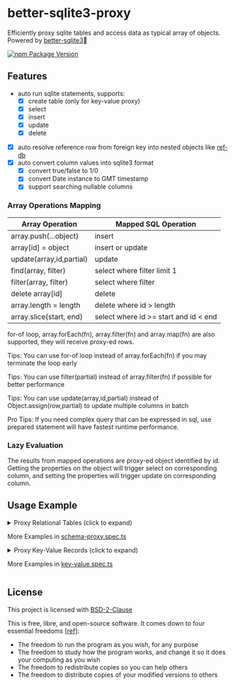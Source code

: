 # better-sqlite3-proxy

Efficiently proxy sqlite tables and access data as typical array of objects.
Powered by [better-sqlite3](https://github.com/WiseLibs/better-sqlite3)🔋

[![npm Package Version](https://img.shields.io/npm/v/better-sqlite3-proxy)](https://www.npmjs.com/package/better-sqlite3-proxy)

## Features

- auto run sqlite statements, supports:
  - [x] create table (only for key-value proxy)
  - [x] select
  - [x] insert
  - [x] update
  - [x] delete
- [x] auto resolve reference row from foreign key into nested objects like [ref-db](https://github.com/beenotung/ref-db)
- [x] auto convert column values into sqlite3 format
  - [x] convert true/false to 1/0
  - [x] convert Date instance to GMT timestamp
  - [x] support searching nullable columns

### Array Operations Mapping

| Array Operation          | Mapped SQL Operation                  |
| ------------------------ | ------------------------------------- |
| array.push(...object)    | insert                                |
| array[id] = object       | insert or update                      |
| update(array,id,partial) | update                                |
| find(array, filter)      | select where filter limit 1           |
| filter(array, filter)    | select where filter                   |
| delete array[id]         | delete                                |
| array.length = length    | delete where id > length              |
| array.slice(start, end)  | select where id >= start and id < end |

for-of loop, array.forEach(fn), array.filter(fn) and array.map(fn) are also supported, they will receive proxy-ed rows.

Tips: You can use for-of loop instead of array.forEach(fn) if you may terminate the loop early

Tips: You can use filter(partial) instead of array.filter(fn) if possible for better performance

Tips: You can use update(array,id,partial) instead of Object.assign(row,partial) to update multiple columns in batch

Pro Tips: If you need complex query that can be expressed in sql, use prepared statement will have fastest runtime performance.

### Lazy Evaluation

The results from mapped operations are proxy-ed object identified by id.
Getting the properties on the object will trigger select on corresponding column, and
setting the properties will trigger update on corresponding column.

## Usage Example

<details>
<summary>Proxy Relational Tables (click to expand)

More Examples in [schema-proxy.spec.ts](./test/schema-proxy.spec.ts)

</summary>

```typescript
import DB from 'better-sqlite3-helper'
import { proxySchema, unProxy, find, filter } from 'better-sqlite3-proxy'

let db = DB({
  path: 'dev.sqlite3',
  migrate: {
    migrations: [
      /* sql */ `
-- Up
create table if not exists user (
  id integer primary key
, username text not null unique
);
-- Down
drop table user;
`,
      /* sql */ `
-- Up
create table if not exists post (
  id integer primary key
, user_id integer not null references user (id)
, content text not null
, created_at timestamp not null default current_timestamp
);
-- Down
drop table post;
`,
    ],
  },
})

type DBProxy = {
  user: User[]
  post: Post[]
}
type User = {
  id?: number
  username: string
}
type Post = {
  id?: number
  user_id: number
  content: string
  created_at?: string
  author?: User
}

let proxy = proxySchema<DBProxy>(db, {
  user: ['id', 'username'], // specify columns explicitly or leave it empty to auto-scan from create-table schema
  post: [
    ['author', { field: 'user_id', table: 'user' }], // link up reference fields
  ],
})

// insert record
proxy.user[1] = { username: 'alice' }
proxy.user.push({ username: 'Bob' })
proxy.post.push({ user_id: 1, content: 'Hello World' })

// select a specific column
console.log(proxy.user[1].username) // 'alice'

// select a specific column from reference table
console.log(proxy.post[1].author?.username) // 'alice'

// select all columns of a record
console.log(unProxy(proxy.post[1])) // { id: 1, user_id: 1, content: 'Hello World', created_at: '2022-04-21 23:30:00'}

// update a specific column
proxy.user[1].username = 'Alice'

// update multiple columns
proxy.post[1] = {
  content: 'Hello SQLite',
  created_at: '2022-04-22 08:30:00',
} as Partial<Post> as Post

// find by columns
console.log(find(proxy.user, { username: 'Alice' })?.id) // 1

// filter by columns
console.log(filter(proxy.post, { user_id: 1 })[0].content) // 'Hello SQLite

// delete record
delete proxy.user[2]
console.log(proxy.user.length) // 1

// truncate table
proxy.post.length = 0
console.log(proxy.post.length) // 0
```

</details>

<details>
<summary>Proxy Key-Value Records (click to expand)

More Examples in [key-value.spec.ts](./test/key-value-proxy.spec.ts)

</summary>

```typescript
import DB from 'better-sqlite3-helper'
import { proxyKeyValue, find, filter } from 'better-sqlite3-proxy'

export let db = DB({
  path: 'dev.sqlite3',
  migrate: false,
})

type DBProxy = {
  users: {
    id: number
    username: string
  }[]
}

let proxy = proxyKeyValue<DBProxy>(db)

// auto create users table, then insert record
proxy.users[1] = { id: 1, username: 'alice' }
proxy.users.push({ id: 2, username: 'Bob' })

// select from users table
console.log(proxy.users[1]) // { id: 1, username: 'alice' }

// update users table
proxy.users[1] = { id: 1, username: 'Alice' }
console.log(proxy.users[1]) // { id:1, username: 'Alice' }

// find by columns
console.log(find(proxy.users, { username: 'Alice' })?.id) // 1

// filter by columns
console.log(filter(proxy.users, { username: 'Bob' })[0].id) // 2

// delete record
delete proxy.users[2]
console.log(proxy.users.length) // 1

// truncate table
proxy.users.length = 0
console.log(proxy.users.length) // 0
```

</details>

## License

This project is licensed with [BSD-2-Clause](./LICENSE)

This is free, libre, and open-source software. It comes down to four essential freedoms [[ref]](https://seirdy.one/2021/01/27/whatsapp-and-the-domestication-of-users.html#fnref:2):

- The freedom to run the program as you wish, for any purpose
- The freedom to study how the program works, and change it so it does your computing as you wish
- The freedom to redistribute copies so you can help others
- The freedom to distribute copies of your modified versions to others
